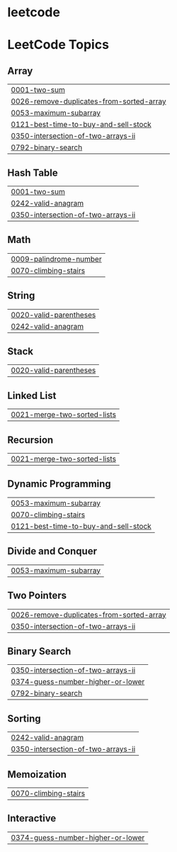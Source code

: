 # leetcode
<!---LeetCode Topics Start-->
# LeetCode Topics
## Array
|  |
| ------- |
| [0001-two-sum](https://github.com/chandru39/leetcode/tree/master/0001-two-sum) |
| [0026-remove-duplicates-from-sorted-array](https://github.com/chandru39/leetcode/tree/master/0026-remove-duplicates-from-sorted-array) |
| [0053-maximum-subarray](https://github.com/chandru39/leetcode/tree/master/0053-maximum-subarray) |
| [0121-best-time-to-buy-and-sell-stock](https://github.com/chandru39/leetcode/tree/master/0121-best-time-to-buy-and-sell-stock) |
| [0350-intersection-of-two-arrays-ii](https://github.com/chandru39/leetcode/tree/master/0350-intersection-of-two-arrays-ii) |
| [0792-binary-search](https://github.com/chandru39/leetcode/tree/master/0792-binary-search) |
## Hash Table
|  |
| ------- |
| [0001-two-sum](https://github.com/chandru39/leetcode/tree/master/0001-two-sum) |
| [0242-valid-anagram](https://github.com/chandru39/leetcode/tree/master/0242-valid-anagram) |
| [0350-intersection-of-two-arrays-ii](https://github.com/chandru39/leetcode/tree/master/0350-intersection-of-two-arrays-ii) |
## Math
|  |
| ------- |
| [0009-palindrome-number](https://github.com/chandru39/leetcode/tree/master/0009-palindrome-number) |
| [0070-climbing-stairs](https://github.com/chandru39/leetcode/tree/master/0070-climbing-stairs) |
## String
|  |
| ------- |
| [0020-valid-parentheses](https://github.com/chandru39/leetcode/tree/master/0020-valid-parentheses) |
| [0242-valid-anagram](https://github.com/chandru39/leetcode/tree/master/0242-valid-anagram) |
## Stack
|  |
| ------- |
| [0020-valid-parentheses](https://github.com/chandru39/leetcode/tree/master/0020-valid-parentheses) |
## Linked List
|  |
| ------- |
| [0021-merge-two-sorted-lists](https://github.com/chandru39/leetcode/tree/master/0021-merge-two-sorted-lists) |
## Recursion
|  |
| ------- |
| [0021-merge-two-sorted-lists](https://github.com/chandru39/leetcode/tree/master/0021-merge-two-sorted-lists) |
## Dynamic Programming
|  |
| ------- |
| [0053-maximum-subarray](https://github.com/chandru39/leetcode/tree/master/0053-maximum-subarray) |
| [0070-climbing-stairs](https://github.com/chandru39/leetcode/tree/master/0070-climbing-stairs) |
| [0121-best-time-to-buy-and-sell-stock](https://github.com/chandru39/leetcode/tree/master/0121-best-time-to-buy-and-sell-stock) |
## Divide and Conquer
|  |
| ------- |
| [0053-maximum-subarray](https://github.com/chandru39/leetcode/tree/master/0053-maximum-subarray) |
## Two Pointers
|  |
| ------- |
| [0026-remove-duplicates-from-sorted-array](https://github.com/chandru39/leetcode/tree/master/0026-remove-duplicates-from-sorted-array) |
| [0350-intersection-of-two-arrays-ii](https://github.com/chandru39/leetcode/tree/master/0350-intersection-of-two-arrays-ii) |
## Binary Search
|  |
| ------- |
| [0350-intersection-of-two-arrays-ii](https://github.com/chandru39/leetcode/tree/master/0350-intersection-of-two-arrays-ii) |
| [0374-guess-number-higher-or-lower](https://github.com/chandru39/leetcode/tree/master/0374-guess-number-higher-or-lower) |
| [0792-binary-search](https://github.com/chandru39/leetcode/tree/master/0792-binary-search) |
## Sorting
|  |
| ------- |
| [0242-valid-anagram](https://github.com/chandru39/leetcode/tree/master/0242-valid-anagram) |
| [0350-intersection-of-two-arrays-ii](https://github.com/chandru39/leetcode/tree/master/0350-intersection-of-two-arrays-ii) |
## Memoization
|  |
| ------- |
| [0070-climbing-stairs](https://github.com/chandru39/leetcode/tree/master/0070-climbing-stairs) |
## Interactive
|  |
| ------- |
| [0374-guess-number-higher-or-lower](https://github.com/chandru39/leetcode/tree/master/0374-guess-number-higher-or-lower) |
<!---LeetCode Topics End-->